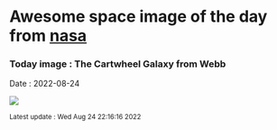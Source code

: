 
# Awesome space image of the day from [nasa](https://api.nasa.gov/)

### Today image : The Cartwheel Galaxy from Webb

Date : 2022-08-24


![](https://apod.nasa.gov/apod/image/2208/Cartwheel_Webb_960.jpg)

<small>Latest update : Wed Aug 24 22:16:16 2022</small>


